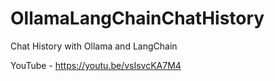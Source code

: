 # OllamaLangChainChatHistory
Chat History with Ollama and LangChain


YouTube - https://youtu.be/vsIsvcKA7M4


